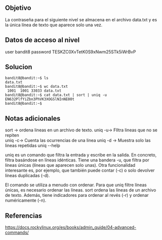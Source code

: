 ## Objetivo 

La contraseña para el siguiente nivel se almacena en el archivo data.txt y es la única línea de texto que aparece solo una vez.
## Datos de acceso al nivel

user bandit8 
password TESKZC0XvTetK0S9xNwm25STk5iWrBvP
## Solucion

```
bandit8@bandit:~$ ls
data.txt
bandit8@bandit:~$ wc data.txt
 1001  1001 33033 data.txt
bandit8@bandit:~$ cat data.txt | sort | uniq -u
EN632PlfYiZbn3PhVK3XOGSlNInNE00t
bandit8@bandit:~$ 
```

## Notas adicionales

sort -> ordena lineas en un archivo de texto.
uniq -u-> FIltra lineas que no se repiten  
uniq -c-> Cuenta las ocurrencias de una linea
uniq -d -> Muestra solo las lineas repetidas
uniq --help

uniq es un comando que filtra la entrada y escribe en la salida. En concreto, filtra basándose en líneas idénticas. Tiene una bandera -u, que filtra por líneas únicas (líneas que aparecen solo unas). Otra funcionalidad interesante es, por ejemplo, que también puede contar (-c) o solo devolver líneas duplicadas (-d).

El comando se utiliza a menudo con ordenar. Para que uniq filtre líneas únicas, es necesario ordenar las líneas. sort ordena las líneas de un archivo de texto. Además, tiene indicadores para ordenar al revés (-r) y ordenar numéricamente (-n).

## Referencias 

https://docs.rockylinux.org/es/books/admin_guide/04-advanced-commands/